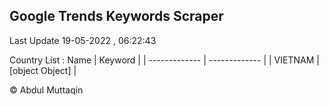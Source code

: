 

## Google Trends Keywords Scraper 
 
Last Update 19-05-2022 , 06:22:43

Country List :
 Name  | Keyword |
| ------------- | ------------- |
| VIETNAM | [object Object] |



© Abdul Muttaqin 
